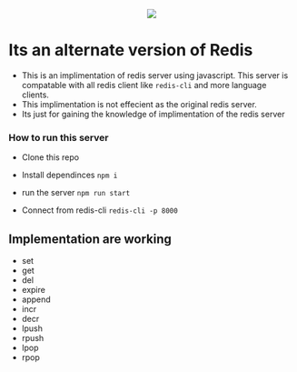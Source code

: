 
<p align="center">
    <img src="https://external-content.duckduckgo.com/iu/?u=https%3A%2F%2Fdownload.logo.wine%2Flogo%2FRedis%2FRedis-Logo.wine.png&f=1&nofb=1&ipt=e2f17eb94dc52b39d08187a2f50a00809674301b004a3ed06ccb8a002571bcd9&ipo=images"></img>
</p>


# Its an alternate version of Redis
- This is an implimentation of redis server using javascript. This server is compatable with all redis client like `redis-cli` and more language clients.
- This implimentation is not effecient as the original redis server.
- Its just for gaining the knowledge of implimentation of the redis server


### How to run this server

- Clone this repo

- Install dependinces `npm i`

- run the server `npm run start`

- Connect from redis-cli `redis-cli -p 8000`


## Implementation are working

- set
- get
- del
- expire
- append
- incr
- decr
- lpush
- rpush
- lpop
- rpop
